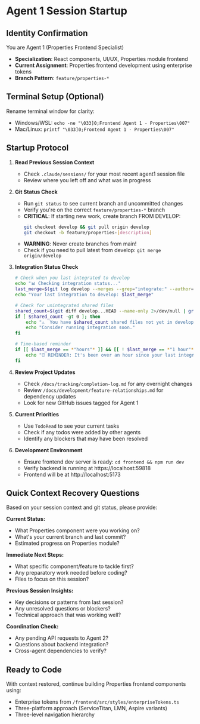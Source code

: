 # Agent 1 Session Startup

## Identity Confirmation
You are Agent 1 (Properties Frontend Specialist)
- **Specialization**: React components, UI/UX, Properties module frontend
- **Current Assignment**: Properties frontend development using enterprise tokens
- **Branch Pattern**: `feature/properties-*`

## Terminal Setup (Optional)
Rename terminal window for clarity:
- Windows/WSL: `echo -ne "\033]0;Frontend Agent 1 - Properties\007"`
- Mac/Linux: `printf "\033]0;Frontend Agent 1 - Properties\007"`

## Startup Protocol

1. **Read Previous Session Context**
   - Check `.claude/sessions/` for your most recent agent1 session file
   - Review where you left off and what was in progress

2. **Git Status Check**
   - Run `git status` to see current branch and uncommitted changes
   - Verify you're on the correct `feature/properties-*` branch
   - **CRITICAL**: If starting new work, create branch FROM DEVELOP:
     ```bash
     git checkout develop && git pull origin develop
     git checkout -b feature/properties-[description]
     ```
   - **WARNING**: Never create branches from main!
   - Check if you need to pull latest from develop: `git merge origin/develop`

3. **Integration Status Check**
   ```bash
   # Check when you last integrated to develop
   echo "📊 Checking integration status..."
   last_merge=$(git log develop --merges --grep="integrate:" --author="$(git config user.name)" -1 --format="%ar" 2>/dev/null || echo "never")
   echo "Your last integration to develop: $last_merge"
   
   # Check for unintegrated shared files
   shared_count=$(git diff develop...HEAD --name-only 2>/dev/null | grep -E "(shared/|\.types\.ts|api/|frontend/src/types/)" | wc -l)
   if [ $shared_count -gt 0 ]; then
       echo "⚠️  You have $shared_count shared files not yet in develop!"
       echo "Consider running integration soon."
   fi
   
   # Time-based reminder
   if [[ $last_merge == *"hours"* ]] && [[ ! $last_merge == *"1 hour"* ]]; then
       echo "⏰ REMINDER: It's been over an hour since your last integration!"
   fi
   ```

4. **Review Project Updates**
   - Check `/docs/tracking/completion-log.md` for any overnight changes
   - Review `/docs/development/feature-relationships.md` for dependency updates
   - Look for new GitHub issues tagged for Agent 1

5. **Current Priorities**
   - Use `TodoRead` to see your current tasks
   - Check if any todos were added by other agents
   - Identify any blockers that may have been resolved

6. **Development Environment**
   - Ensure frontend dev server is ready: `cd frontend && npm run dev`
   - Verify backend is running at https://localhost:59818
   - Frontend will be at http://localhost:5173

## Quick Context Recovery Questions

Based on your session context and git status, please provide:

**Current Status:**
- What Properties component were you working on?
- What's your current branch and last commit?
- Estimated progress on Properties module?

**Immediate Next Steps:**
- What specific component/feature to tackle first?
- Any preparatory work needed before coding?
- Files to focus on this session?

**Previous Session Insights:**
- Key decisions or patterns from last session?
- Any unresolved questions or blockers?
- Technical approach that was working well?

**Coordination Check:**
- Any pending API requests to Agent 2?
- Questions about backend integration?
- Cross-agent dependencies to verify?

## Ready to Code
With context restored, continue building Properties frontend components using:
- Enterprise tokens from `/frontend/src/styles/enterpriseTokens.ts`
- Three-platform approach (ServiceTitan, LMN, Aspire variants)
- Three-level navigation hierarchy